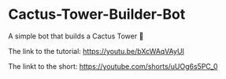 # Cactus-Tower-Builder-Bot
A simple bot that builds a Cactus Tower 🌵

The link to the tutorial: https://youtu.be/bXcWAqVAyUI

The linkt to the short: https://youtube.com/shorts/uUOg6s5PC_0 
